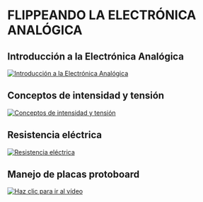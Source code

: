 # FLIPPEANDO LA ELECTRÓNICA ANALÓGICA

## Introducción a la Electrónica Analógica

 [![Introducción a la Electrónica Analógica](http://img.youtube.com/vi/VGQyL-6L1zg/0.jpg)](http://www.youtube.com/watch?v=VGQyL-6L1zg "Introducción a la Electrónica Analógica")

## Conceptos de intensidad y tensión

[![Conceptos de intensidad y tensión](http://img.youtube.com/vi/R3LwyhIQxvo/0.jpg)](http://www.youtube.com/watch?v=R3LwyhIQxvo "Conceptos de intensidad y tensión")

## Resistencia eléctrica

[![Resistencia eléctrica](http://img.youtube.com/vi/5_qRtC92xO0/0.jpg)](http://www.youtube.com/watch?v=5_qRtC92xO0 "Resistencia eléctrica")

## Manejo de placas protoboard

[![Haz clic para ir al vídeo](http://img.youtube.com/vi/maUwvGGsZjw/0.jpg)](http://www.youtube.com/watch?v=maUwvGGsZjw "Manejo de placas protoboard")

